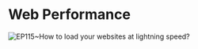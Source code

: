 # Web Performance

![EP115~How to load your websites at lightning speed?](https://ngte-superbed.oss-cn-beijing.aliyuncs.com/uPic/E3CawaHzNojl.webp)
